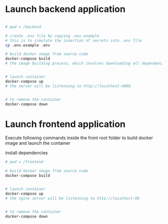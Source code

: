 





# Launch backend application


```bash

# pwd = /backend

# create .env file by copying .env.example
# this is to simulate the insertion of secrets into .env file
cp .env.example .env

# build docker image from source code
docker-compose build
# the image building process, which involves downloading all dependencies, will take a while to finish


# launch container
docker-compose up
# the server will be listenning to http://localhost:4000


# to remove the container
docker-compose down
```



# Launch frontend application

Execute following commands inside the front root folder to build docker image and launch the container


install dependencies

```bash
# pwd = /frontend

# build docker image from source code
docker-compose build


# launch container
docker-compose up
# the nginx server will be listenning to http://localhost:80


# to remove the container
docker-compose down

```

